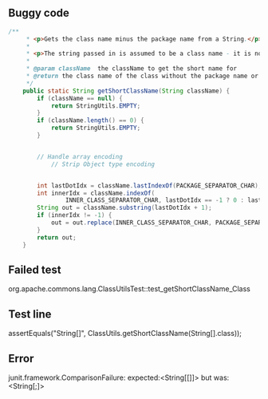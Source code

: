## Buggy code
```java
/**
     * <p>Gets the class name minus the package name from a String.</p>
     *
     * <p>The string passed in is assumed to be a class name - it is not checked.</p>
     *
     * @param className  the className to get the short name for
     * @return the class name of the class without the package name or an empty string
     */
    public static String getShortClassName(String className) {
        if (className == null) {
            return StringUtils.EMPTY;
        }
        if (className.length() == 0) {
            return StringUtils.EMPTY;
        }


        // Handle array encoding
            // Strip Object type encoding


        int lastDotIdx = className.lastIndexOf(PACKAGE_SEPARATOR_CHAR);
        int innerIdx = className.indexOf(
                INNER_CLASS_SEPARATOR_CHAR, lastDotIdx == -1 ? 0 : lastDotIdx + 1);
        String out = className.substring(lastDotIdx + 1);
        if (innerIdx != -1) {
            out = out.replace(INNER_CLASS_SEPARATOR_CHAR, PACKAGE_SEPARATOR_CHAR);
        }
        return out;
    }
```

## Failed test
org.apache.commons.lang.ClassUtilsTest::test_getShortClassName_Class

## Test line
assertEquals("String[]", ClassUtils.getShortClassName(String[].class));

## Error
junit.framework.ComparisonFailure: expected:<String[[]]> but was:<String[;]>

